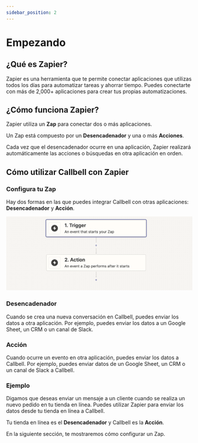 ```yaml
---
sidebar_position: 2
---
```


# Empezando

## ¿Qué es Zapier?

Zapier es una herramienta que te permite conectar aplicaciones que utilizas todos los días para automatizar tareas y ahorrar tiempo. Puedes conectarte con más de 2,000+ aplicaciones para crear tus propias automatizaciones.

## ¿Cómo funciona Zapier?

Zapier utiliza un **Zap** para conectar dos o más aplicaciones.

Un Zap está compuesto por un **Desencadenador** y una o más **Acciones**.

Cada vez que el desencadenador ocurre en una aplicación, Zapier realizará automáticamente las acciones o búsquedas en otra aplicación en orden.

## Cómo utilizar Callbell con Zapier

### Configura tu Zap

Hay dos formas en las que puedes integrar Callbell con otras aplicaciones: **Desencadenador** y **Acción**.

![Desencadenador y Acción de Zapier](./assets/trigger+action.png)

### Desencadenador

Cuando se crea una nueva conversación en Callbell, puedes enviar los datos a otra aplicación. Por ejemplo, puedes enviar los datos a un Google Sheet, un CRM o un canal de Slack.

### Acción

Cuando ocurre un evento en otra aplicación, puedes enviar los datos a Callbell. Por ejemplo, puedes enviar datos de un Google Sheet, un CRM o un canal de Slack a Callbell.

### Ejemplo

Digamos que deseas enviar un mensaje a un cliente cuando se realiza un nuevo pedido en tu tienda en línea. Puedes utilizar Zapier para enviar los datos desde tu tienda en línea a Callbell.

Tu tienda en línea es el **Desencadenador** y Callbell es la **Acción**.

En la siguiente sección, te mostraremos cómo configurar un Zap.